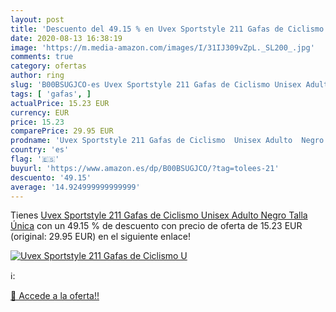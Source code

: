 ```yaml
---
layout: post
title: 'Descuento del 49.15 % en Uvex Sportstyle 211 Gafas de Ciclismo  U'
date: 2020-08-13 16:38:19
image: 'https://m.media-amazon.com/images/I/31IJ309vZpL._SL200_.jpg'
comments: true
category: ofertas
author: ring
slug: 'B00BSUGJCO-es Uvex Sportstyle 211 Gafas de Ciclismo Unisex Adulto Negro...'
tags: [ 'gafas', ]
actualPrice: 15.23 EUR
currency: EUR
price: 15.23
comparePrice: 29.95 EUR
prodname: 'Uvex Sportstyle 211 Gafas de Ciclismo  Unisex Adulto  Negro  Talla Única'
country: 'es'
flag: '🇪🇸'
buyurl: 'https://www.amazon.es/dp/B00BSUGJCO/?tag=tolees-21'
descuento: '49.15'
average: '14.924999999999999'
---
```


Tienes [Uvex Sportstyle 211 Gafas de Ciclismo  Unisex Adulto  Negro  Talla Única](https://www.amazon.es/dp/B00BSUGJCO/?tag=tolees-21) con un 49.15 % de descuento con precio de oferta de 15.23 EUR (original: 29.95 EUR) en el siguiente enlace!

[![Uvex Sportstyle 211 Gafas de Ciclismo  U](https://m.media-amazon.com/images/I/31IJ309vZpL._SL200_.jpg)](https://www.amazon.es/dp/B00BSUGJCO/?tag=tolees-21)

ℹ️:


[🛒 Accede a la oferta!!](https://www.amazon.es/dp/B00BSUGJCO/?tag=tolees-21)
